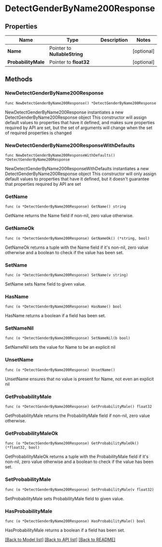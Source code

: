 # DetectGenderByName200Response

## Properties

Name | Type | Description | Notes
------------ | ------------- | ------------- | -------------
**Name** | Pointer to **NullableString** |  | [optional] 
**ProbabilityMale** | Pointer to **float32** |  | [optional] 

## Methods

### NewDetectGenderByName200Response

`func NewDetectGenderByName200Response() *DetectGenderByName200Response`

NewDetectGenderByName200Response instantiates a new DetectGenderByName200Response object
This constructor will assign default values to properties that have it defined,
and makes sure properties required by API are set, but the set of arguments
will change when the set of required properties is changed

### NewDetectGenderByName200ResponseWithDefaults

`func NewDetectGenderByName200ResponseWithDefaults() *DetectGenderByName200Response`

NewDetectGenderByName200ResponseWithDefaults instantiates a new DetectGenderByName200Response object
This constructor will only assign default values to properties that have it defined,
but it doesn't guarantee that properties required by API are set

### GetName

`func (o *DetectGenderByName200Response) GetName() string`

GetName returns the Name field if non-nil, zero value otherwise.

### GetNameOk

`func (o *DetectGenderByName200Response) GetNameOk() (*string, bool)`

GetNameOk returns a tuple with the Name field if it's non-nil, zero value otherwise
and a boolean to check if the value has been set.

### SetName

`func (o *DetectGenderByName200Response) SetName(v string)`

SetName sets Name field to given value.

### HasName

`func (o *DetectGenderByName200Response) HasName() bool`

HasName returns a boolean if a field has been set.

### SetNameNil

`func (o *DetectGenderByName200Response) SetNameNil(b bool)`

 SetNameNil sets the value for Name to be an explicit nil

### UnsetName
`func (o *DetectGenderByName200Response) UnsetName()`

UnsetName ensures that no value is present for Name, not even an explicit nil
### GetProbabilityMale

`func (o *DetectGenderByName200Response) GetProbabilityMale() float32`

GetProbabilityMale returns the ProbabilityMale field if non-nil, zero value otherwise.

### GetProbabilityMaleOk

`func (o *DetectGenderByName200Response) GetProbabilityMaleOk() (*float32, bool)`

GetProbabilityMaleOk returns a tuple with the ProbabilityMale field if it's non-nil, zero value otherwise
and a boolean to check if the value has been set.

### SetProbabilityMale

`func (o *DetectGenderByName200Response) SetProbabilityMale(v float32)`

SetProbabilityMale sets ProbabilityMale field to given value.

### HasProbabilityMale

`func (o *DetectGenderByName200Response) HasProbabilityMale() bool`

HasProbabilityMale returns a boolean if a field has been set.


[[Back to Model list]](../README.md#documentation-for-models) [[Back to API list]](../README.md#documentation-for-api-endpoints) [[Back to README]](../README.md)


